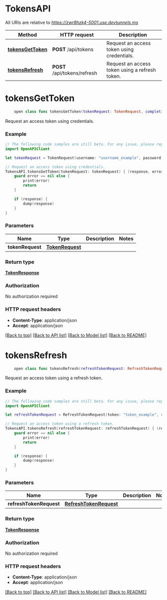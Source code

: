 # TokensAPI

All URIs are relative to *https://zwr8hzk4-5001.use.devtunnels.ms*

Method | HTTP request | Description
------------- | ------------- | -------------
[**tokensGetToken**](TokensAPI.md#tokensgettoken) | **POST** /api/tokens | Request an access token using credentials.
[**tokensRefresh**](TokensAPI.md#tokensrefresh) | **POST** /api/tokens/refresh | Request an access token using a refresh token.


# **tokensGetToken**
```swift
    open class func tokensGetToken(tokenRequest: TokenRequest, completion: @escaping (_ data: TokenResponse?, _ error: Error?) -> Void)
```

Request an access token using credentials.

### Example
```swift
// The following code samples are still beta. For any issue, please report via http://github.com/OpenAPITools/openapi-generator/issues/new
import OpenAPIClient

let tokenRequest = TokenRequest(username: "username_example", password: "password_example") // TokenRequest | 

// Request an access token using credentials.
TokensAPI.tokensGetToken(tokenRequest: tokenRequest) { (response, error) in
    guard error == nil else {
        print(error)
        return
    }

    if (response) {
        dump(response)
    }
}
```

### Parameters

Name | Type | Description  | Notes
------------- | ------------- | ------------- | -------------
 **tokenRequest** | [**TokenRequest**](TokenRequest.md) |  | 

### Return type

[**TokenResponse**](TokenResponse.md)

### Authorization

No authorization required

### HTTP request headers

 - **Content-Type**: application/json
 - **Accept**: application/json

[[Back to top]](#) [[Back to API list]](../README.md#documentation-for-api-endpoints) [[Back to Model list]](../README.md#documentation-for-models) [[Back to README]](../README.md)

# **tokensRefresh**
```swift
    open class func tokensRefresh(refreshTokenRequest: RefreshTokenRequest, completion: @escaping (_ data: TokenResponse?, _ error: Error?) -> Void)
```

Request an access token using a refresh token.

### Example
```swift
// The following code samples are still beta. For any issue, please report via http://github.com/OpenAPITools/openapi-generator/issues/new
import OpenAPIClient

let refreshTokenRequest = RefreshTokenRequest(token: "token_example", refreshToken: "refreshToken_example") // RefreshTokenRequest | 

// Request an access token using a refresh token.
TokensAPI.tokensRefresh(refreshTokenRequest: refreshTokenRequest) { (response, error) in
    guard error == nil else {
        print(error)
        return
    }

    if (response) {
        dump(response)
    }
}
```

### Parameters

Name | Type | Description  | Notes
------------- | ------------- | ------------- | -------------
 **refreshTokenRequest** | [**RefreshTokenRequest**](RefreshTokenRequest.md) |  | 

### Return type

[**TokenResponse**](TokenResponse.md)

### Authorization

No authorization required

### HTTP request headers

 - **Content-Type**: application/json
 - **Accept**: application/json

[[Back to top]](#) [[Back to API list]](../README.md#documentation-for-api-endpoints) [[Back to Model list]](../README.md#documentation-for-models) [[Back to README]](../README.md)

